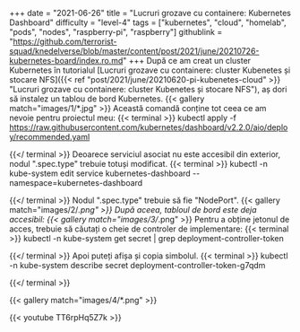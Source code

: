 +++
date = "2021-06-26"
title = "Lucruri grozave cu containere: Kubernetes Dashboard"
difficulty = "level-4"
tags = ["kubernetes", "cloud", "homelab", "pods", "nodes", "raspberry-pi", "raspberry"]
githublink = "https://github.com/terrorist-squad/knedelverse/blob/master/content/post/2021/june/20210726-kubernetes-board/index.ro.md"
+++
După ce am creat un cluster Kubernetes în tutorialul [Lucruri grozave cu containere: cluster Kubenetes și stocare NFS]({{< ref "post/2021/june/20210620-pi-kubenetes-cloud" >}} "Lucruri grozave cu containere: cluster Kubenetes și stocare NFS"), aș dori să instalez un tablou de bord Kubernetes.
{{< gallery match="images/1/*.jpg" >}}
Această comandă conține tot ceea ce am nevoie pentru proiectul meu:
{{< terminal >}}
kubectl apply -f https://raw.githubusercontent.com/kubernetes/dashboard/v2.2.0/aio/deploy/recommended.yaml

{{</ terminal >}}
Deoarece serviciul asociat nu este accesibil din exterior, nodul ".spec.type" trebuie totuși modificat.
{{< terminal >}}
kubectl -n kube-system edit service kubernetes-dashboard --namespace=kubernetes-dashboard

{{</ terminal >}}
Nodul ".spec.type" trebuie să fie "NodePort".
{{< gallery match="images/2/*.png" >}}
După aceea, tabloul de bord este deja accesibil:
{{< gallery match="images/3/*.png" >}}
Pentru a obține jetonul de acces, trebuie să căutați o cheie de controler de implementare:
{{< terminal >}}
kubectl -n kube-system get secret | grep deployment-controller-token

{{</ terminal >}}
Apoi puteți afișa și copia simbolul.
{{< terminal >}}
kubectl -n kube-system describe secret deployment-controller-token-g7qdm

{{</ terminal >}}

{{< gallery match="images/4/*.png" >}}

{{< youtube TT6rpHq5Z7k  >}}
